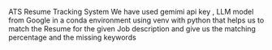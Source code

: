 ATS Resume Tracking System 
We have used gemimi api key , LLM model from Google in a conda environment 
using venv with python that helps us to match the Resume for the given Job description and 
give us the matching percentage and the missing keywords
